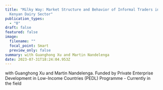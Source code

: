 ```yaml
---
title: "Milky Way: Market Structure and Behavior of Informal Traders in the
  Kenyan Dairy Sector"
publication_types:
  - "0"
draft: false
featured: false
image:
  filename: ""
  focal_point: Smart
  preview_only: false
summary: with Guanghong Xu and Martin Nandelenga
date: 2023-07-31T18:24:04.953Z
---
```

with Guanghong Xu and Martin Nandelenga. F﻿unded by Private Enterprise Development in Low-Income Countries (PEDL) Programme - Currently in the field 